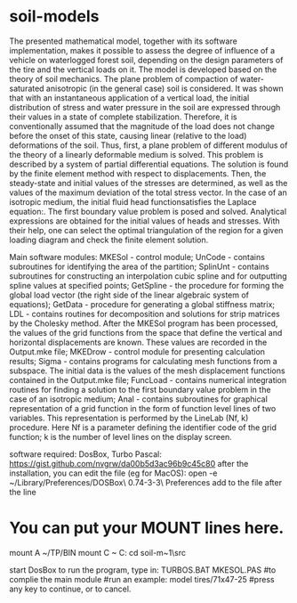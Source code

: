 # soil-models
The presented mathematical model, together with its software implementation, makes it possible to assess the degree of influence of а vehicle on waterlogged forest soil, depending on the design parameters of the tire and the vertical loads on it.
The model is developed based on the theory of soil mechanics. The plane problem of compaction of water-saturated anisotropic (in the general case) soil is considered. It was shown that with an instantaneous application of a vertical load, the initial distribution of stress and water pressure in the soil are expressed through their values in a state of complete stabilization. Therefore, it is conventionally assumed that the magnitude of the load does not change before the onset of this state, causing linear (relative to the load) deformations of the soil.
Thus, first, a plane problem of different modulus of the theory of a linearly deformable medium is solved. This problem is described by a system of partial differential equations. The solution is found by the finite element method with respect to displacements. Then, the steady-state and initial values of the stresses are determined, as well as the values of the maximum deviation of the total stress vector.
In the case of an isotropic medium, the initial fluid head functionsatisfies the Laplace equation:. The first boundary value problem is posed and solved. Analytical expressions are obtained for the initial values of heads and stresses. With their help, one can select the optimal triangulation of the region for a given loading diagram and check the finite element solution.

Main software modules:
MKESol - control module;
UnCode - contains subroutines for identifying the area of the partition;
SplinUnt - contains subroutines for constructing an interpolation cubic spline and for outputting spline values at specified points;
GetSpline - the procedure for forming the global load vector (the right side of the linear algebraic system of equations);
GetData - procedure for generating a global stiffness matrix;
LDL - contains routines for decomposition and solutions for strip matrices by the Cholesky method.
After the MKESol program has been processed, the values of the grid functions from the space that define the vertical and horizontal displacements are known. 
These values are recorded in the Output.mke file;
MKEDrow - control module for presenting calculation results;
Sigma - contains programs for calculating mesh functions from a subspace. 
The initial data is the values of the mesh displacement functions contained in the Output.mke file;
FuncLoad - contains numerical integration routines for finding a solution to the first boundary value problem in the case of an isotropic medium;
Anal - contains subroutines for graphical representation of a grid function in the form of function level lines of two variables. 
This representation is performed by the LineLab (Nf, k) procedure. 
Here Nf is a parameter defining the identifier code of the grid function; k is the number of level lines on the display screen.

software required: DosBox, Turbo Pascal: https://gist.github.com/nvgrw/da00b5d3ac96b9c45c80
after the installation, you can edit the file (eg for MacOS):
open -e ~/Library/Preferences/DOSBox\ 0.74-3-3\ Preferences
add to the file after the line
# You can put your MOUNT lines here.
mount A ~/TP/BIN
mount C ~
C:
cd soil-m~1\src

start DosBox
to run the program, type in:
TURBOS.BAT MKESOL.PAS #to complie the main module
#run an example: model tires/71x47-25
#press any key to continue, or <ESC> to cancel. 


